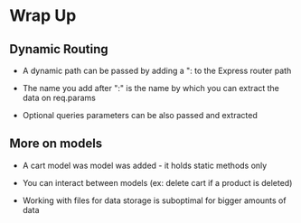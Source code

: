 # Wrap Up

## Dynamic Routing

- A dynamic path can be passed by adding a ": to the Express router path

- The name you add after ":" is the name by which you can extract the data on req.params

- Optional queries parameters can be also passed and extracted

## More on models

- A cart model was model was added - it holds static methods only

- You can interact between models (ex: delete cart if a product is deleted)

- Working with files for data storage is suboptimal for bigger amounts of data
